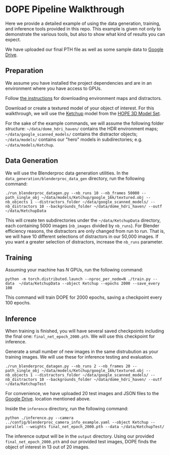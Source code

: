 # DOPE Pipeline Walkthrough

Here we provide a detailed example of using the data generation, training, and inference tools provided in this repo. This example is
given not only to demonstrate the various tools, but also to show what
kind of results you can expect.

We have uploaded our final PTH file as well as some sample data 
to [Google Drive](https://drive.google.com/drive/folders/1zq4yJUj8lTn56bWdOMnkCr1Wmj0dq-GL).


## Preparation
We assume you have installed the project dependencies and are in an environment where you have access to GPUs.


Follow [the instructions](data_generation/readme.md) for downloading environment maps and distractors.

Download or create a textured model of your object of interest.  For this walkthrough, we will use the [Ketchup](https://drive.google.com/drive/folders/1ICXdhNhahDiUrjh_r5aBMPYbb2aWMCJF?usp=drive_link) model from the [HOPE 3D Model Set](https://drive.google.com/drive/folders/1jiJS9KgcYAkfb8KJPp5MRlB0P11BStft/).


For the sake of the example commands, we will assume the following folder
structure:
`~/data/dome_hdri_haven/` contains the HDR environment maps; 
`~/data/google_scanned_models/` contains the distractor objects;
`~/data/models/` contains our "hero" models in subdirectories; e.g. `~/data/models/Ketchup`.

## Data Generation
We will use the Blenderproc data generation utilities.  In the `data_generation/blenderproc_data_gen` directory, run the following command:

```
./run_blenderproc_datagen.py --nb_runs 10 --nb_frames 50000 --path_single_obj ~/data/models/Ketchup/google_16k/textured.obj --nb_objects 1 --distractors_folder ~/data/google_scanned_models/ --nb_distractors 10 --backgrounds_folder ~/data/dome_hdri_haven/ --outf ~/data/KetchupData
```

This will create ten subdirectories under the `~/data/KetchupData` directory, each containing 5000 images (`nb_images` divided by `nb_runs`).  For Blender efficiency reasons, the distractors are only changed from run to run. That is, we will have 10 different selections of distractors in our 50,000 images.  If you want 
a greater selection of distractors, increase the `nb_runs` parameter.

## Training

Assuming your machine has *N* GPUs, run the following command:

```
python -m torch.distributed.launch --nproc_per_node=N ./train.py --data  ~/data/KetchupData --object Ketchup --epochs 2000 --save_every 100
```

This command will train DOPE for 2000 epochs, saving a checkpoint every 100 epochs.

## Inference
When training is finished, you will have several saved checkpoints including the final one: `final_net_epoch_2000.pth`.  We will use this checkpoint for inference.


Generate a small number of new images in the same distrubution as your training images. We will use these for inference testing and evaluation.
```
./run_blenderproc_datagen.py --nb_runs 2 --nb_frames 20 --path_single_obj ~/data/models/Ketchup/google_16k/textured.obj --nb_objects 1 --distractors_folder ~/data/google_scanned_models/ --nb_distractors 10 --backgrounds_folder ~/data/dome_hdri_haven/ --outf ~/data/KetchupTest
```
For convenience, we have uploaded 20 test images and JSON files to the  [Google Drive](https://drive.google.com/drive/folders/1zq4yJUj8lTn56bWdOMnkCr1Wmj0dq-GL).
 location mentioned above.


Inside the `inference` directory, run the following command:
```
python ./inference.py --camera ../config/blenderproc_camera_info_example.yaml --object Ketchup --parallel --weights final_net_epoch_2000.pth --data ~/data/KetchupTest/
```

The inference output will be in the `output` directory. Using our provided `final_net_epoch_2000.pth` and our provided test images, DOPE finds the object of interest in 13 out of 20 images.

